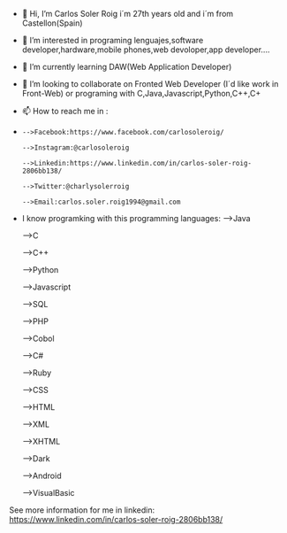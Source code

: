 - 👋 Hi, I’m Carlos Soler Roig i´m 27th years old and i´m from Castellon(Spain)
- 👀 I’m interested in programing lenguajes,software developer,hardware,mobile phones,web devoloper,app developer....
- 🌱 I’m currently learning DAW(Web Application Developer)
- 💞️ I’m looking to collaborate on Fronted Web Developer (I´d like work in Front-Web) or programing with C,Java,Javascript,Python,C++,C+ 
- 📫 How to reach me in :
- 
      -->Facebook:https://www.facebook.com/carlosoleroig/
      
      -->Instagram:@carlosoleroig
      
      -->Linkedin:https://www.linkedin.com/in/carlos-soler-roig-2806bb138/
      
      -->Twitter:@charlysolerroig
      
      -->Email:carlos.soler.roig1994@gmail.com
      
- I know programking with this programming languages:
    -->Java
    
    -->C
    
    -->C++
    
    -->Python
    
    -->Javascript
    
    -->SQL
    
    -->PHP
    
    -->Cobol
    
    -->C#
    
    -->Ruby
    
    -->CSS
    
    -->HTML
    
    -->XML
    
    -->XHTML
    
    -->Dark
    
    -->Android
    
    -->VisualBasic
    
See more information for me in linkedin: https://www.linkedin.com/in/carlos-soler-roig-2806bb138/<!---
Preda7or0fSouls/Preda7or0fSouls is a ✨ special ✨ repository because its `README.md` (this file) appears on your GitHub profile.
You can click the Preview link to take a look at your changes.
--->
